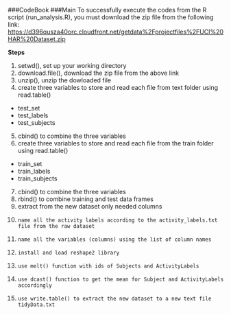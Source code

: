 ###CodeBook
###Main
To successfully execute the codes from the R script (run_analysis.R), you must download the zip file from the following link: https://d396qusza40orc.cloudfront.net/getdata%2Fprojectfiles%2FUCI%20HAR%20Dataset.zip

**Steps**

1.	setwd(), set up your working directory
2. 	download.file(), download the zip file from the above link
3. 	unzip(), unzip the dowloaded file
4. 	create three variables to store and read each file from text folder using read.table()
-	test_set
-	test_labels
-	test_subjects
5. 	cbind() to combine the three variables
6. 	create three variables to store and read each file from the train folder using read.table()
-	train_set
-	train_labels
-	train_subjects
7. 	cbind() to combine the three variables
8. 	rbind() to combine training and test data frames
9. 	extract from the new dataset only needed columns
10. 	name all the activity labels according to the activity_labels.txt file from the raw dataset
11. 	name all the variables (columns) using the list of column names
12. 	install and load reshape2 library
13. 	use melt() function with ids of Subjects and ActivityLabels
14. 	use dcast() function to get the mean for Subject and ActivityLabels accordingly
15. 	use write.table() to extract the new dataset to a new text file tidyData.txt
